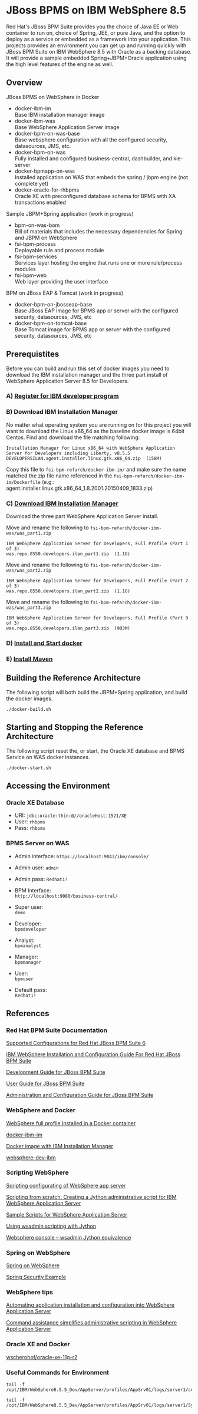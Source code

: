 # JBoss BPMS on IBM WebSphere 8.5

Red Hat's JBoss BPM Suite provides you the choice of Java EE or Web container to run on, choice of Spring, JEE, or pure Java, and the option to deploy as a service or embedded as a framework into your application.  This projects provides an environment you can get up and running quickly with JBoss BPM Suite on IBM WebSphere 8.5 with Oracle as a backing database. It will provide a sample embedded Spring+JBPM+Oracle application using the high level features of the engine as well. 


## Overview

JBoss BPMS on WebSphere in Docker

* docker-ibm-im			
  Base IBM installation manager image
* docker-ibm-was			
  Base WebSphere Application Server image
* docker-bpm-on-was-base  	
  Base websphere configuration with all the configured security, datasources, JMS, etc.
* docker-bpm-on-was 		
  Fully installed and configured business-central, dashbuilder, and kie-server
* docker-bpmapp-on-was    	
  Installed application on WAS that embeds the spring / jbpm engine (not complete yet)
* docker-oracle-for-rhbpms	
  Oracle XE with preconfigured database schema for BPMS with XA transactions enabled

Sample JBPM+Spring application (work in progress)

* bpm-on-was-bom	
  Bill of materials that includes the necessary dependencies for Spring and JBPM on WebSphere
* fsi-bpm-process	
  Deployable rule and process module
* fsi-bpm-services	
  Services layer hosting the engine that runs one or more rule/process modules
* fsi-bpm-web		
  Web layer providing the user interface

BPM on JBoss EAP & Tomcat (work in progress)

* docker-bpm-on-jbosseap-base	
  Base JBoss EAP image for BPMS app or server with the configured security, datasources, JMS, etc
* docker-bpm-on-tomcat-base		
  Base Tomcat image for BPMS app or server with the configured security, datasources, JMS, etc

## Prerequistites

Before you can build and run this set of docker images you need to download the IBM installation manager and the three part install of WebSphere Application Server 8.5 for Developers.  

### A) [Register for IBM developer program](https://www.ibm.com/account/profile/us?page=reg)

### B) Download IBM Installation Manager

No matter what operating system you are running on for this project you will want to download the Linux x86_64 as the baseline docker image is 64bit Centos. Find and download the file matching following:

```
Installation Manager for Linux x86_64 with WebSphere Application Server for Developers including Liberty, v8.5.5
DEVELOPERSILAN.agent.installer.linux.gtk.x86_64.zip  (158M)   
```

Copy this file to `fsi-bpm-refarch/docker-ibm-im/` and make sure the name matched the zip file name referenced in the `fsi-bpm-refarch/docker-ibm-im/Dockerfile` (e.g.: agent.installer.linux.gtk.x86_64_1.8.2001.20150409_1833.zip)


### C) [Download IBM Installation Manager](http://www.ibm.com/developerworks/downloads/ws/wasdevelopers/)

Download the three part WebSphere Application Server install.  

Move and rename the following to `fsi-bpm-refarch/docker-ibm-was/was_part1.zip`
```
IBM WebSphere Application Server for Developers, Full Profile (Part 1 of 3)
was.repo.8550.developers.ilan_part1.zip  (1.1G) 
```

Move and rename the following to `fsi-bpm-refarch/docker-ibm-was/was_part2.zip`
```
IBM WebSphere Application Server for Developers, Full Profile (Part 2 of 3)
was.repo.8550.developers.ilan_part2.zip  (1.1G) 
```

Move and rename the following to `fsi-bpm-refarch/docker-ibm-was/was_part3.zip`
```
IBM WebSphere Application Server for Developers, Full Profile (Part 3 of 3)
was.repo.8550.developers.ilan_part3.zip  (903M) 
```


### D) [Install and Start docker](https://docs.docker.com/installation/)


### E) [Install Maven](https://maven.apache.org/install.html)


## Building the Reference Architecture

The following script will both build the JBPM+Spring application, and build the docker images. 
``` 
./docker-build.sh
```

## Starting and Stopping the Reference Architecture

The following script reset the, or start, the Oracle XE database and BPMS Service on WAS docker instances.
``` 
./docker-start.sh
```

## Accessing the Environment

### Oracle XE Database

* URI:  `jdbc:oracle:thin:@//oracleHost:1521/XE`
* User: `rhbpms`
* Pass: `rhbpms`

### BPMS Server on WAS

* Admin interface: `https://localhost:9043/ibm/console/`
* Admin user: 	   `admin`	
* Admin pass: 	   `Redhat1!`

* BPM Interface:	 
`http://localhost:9080/business-central/`
* Super user:		 
`demo`
* Developer: 		 
`bpmdeveloper`
* Analyst:		 
`bpmanalyst`
* Manager:		 
`bpmmanager`
* User:			 
`bpmuser`
* Default pass:	 
`Redhat1!`


## References

### Red Hat BPM Suite Documentation

[Supported Configurations for Red Hat JBoss BPM Suite 6](https://access.redhat.com/articles/704703)

[IBM WebSphere Installation and Configuration Guide For Red Hat JBoss BPM Suite](https://access.redhat.com/site/documentation/en-US/Red_Hat_JBoss_BPM_Suite/6.1/html-single/IBM_WebSphere_Installation_and_Configuration_Guide/index.html)

[Development Guide for JBoss BPM Suite](https://access.redhat.com/site/documentation/en-US/Red_Hat_JBoss_BPM_Suite/6.1/html-single/Development_Guide/index.html)

[User Guide for JBoss BPM Suite](https://access.redhat.com/site/documentation/en-US/Red_Hat_JBoss_BPM_Suite/6.1/html-single/User_Guide/index.html)

[Administration and Configuration Guide for JBoss BPM Suite](https://access.redhat.com/site/documentation/en-US/Red_Hat_JBoss_BPM_Suite/6.1/html-single/Administration_And_Configuration_Guide/index.html)

### WebSphere and Docker

[WebSphere full profile Installed in a Docker container](https://www.ibm.com/developerworks/community/blogs/devTips/entry/running_websphere_on_docker_container?lang=en)

[docker-ibm-im](https://github.com/mmaia/docker-ibm-im/blob/master/Dockerfile)

[Docker image with IBM Installation Manager](https://www.ibm.com/developerworks/community/blogs/devTips/entry/ibm_installation_manager_in_silent_mode_no_x_on_linux_quick_reference?lang=en)

[websphere-dev-ibm](https://github.com/mmaia/websphere-dev-ibm)


### Scripting WebSphere

[Scripting configurating of WebSphere app server](https://www.ibm.com/developerworks/community/blogs/timdp/entry/automating_application_installation_and_configuration_into_websphere_application_server46?lang=en)

[Scripting from scratch: Creating a Jython administrative script for IBM WebSphere Application Server](http://www.ibm.com/developerworks/websphere/library/techarticles/1004_gibson/1004_gibson.html)

[Sample Scripts for WebSphere Application Server](http://www.ibm.com/developerworks/websphere/library/samples/SampleScripts.html)

[Using wsadmin scripting with Jython](http://www-01.ibm.com/support/knowledgecenter/SS7K4U_8.5.5/com.ibm.websphere.nd.doc/ae/cxml_jython.html)

[Websphere console – wsadmin Jython equivalence](http://www.notonlyanecmplace.com/websphere-console-wsadmin-jython-equivalence/)

### Spring on WebSphere

[Spring on WebSphere](http://www.ibm.com/developerworks/websphere/techjournal/0609_alcott/0609_alcott.html)

[Spring Security Example](https://github.com/hotblac/spanners/tree/master/spanners-mvc/src/main/java/org/dontpanic/spanners/springmvc)

### WebSphere tips

[Automating application installation and configuration into WebSphere Application Server](https://www.ibm.com/developerworks/community/blogs/timdp/entry/automating_application_installation_and_configuration_into_websphere_application_server46?lang=en)
 
[Command assistance simplifies administrative scripting in WebSphere Application Server](http://www.ibm.com/developerworks/websphere/library/techarticles/0812_rhodes/0812_rhodes.html)


### Oracle XE and Docker

[wscherphof/oracle-xe-11g-r2](https://github.com/wscherphof/oracle-xe-11g-r2)


### Useful Commands for Environment

````
tail -f /opt/IBM/WebSphere8.5.5_Dev/AppServer/profiles/AppSrv01/logs/server1/commandAssistanceJythonCommands_admin.log
````

```
tail -f /opt/IBM/WebSphere8.5.5_Dev/AppServer/profiles/AppSrv01/logs/server1/SystemOut.log
```







